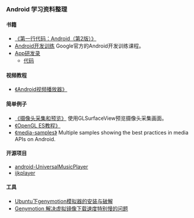 ### Android 学习资料整理

#### 书籍
+ [《第一行代码：Android（第2版）》](https://book.douban.com/subject/26915433/)
+ [Android开发训练](http://www.android-doc.com/training/index.html) Google官方的Android开发训练课程。
+ [App研发录](https://book.douban.com/subject/26649050/) 
    + [代码](./AppProgrammingSource/) 

#### 视频教程
+ [《Android视频播放器》](http://www.imooc.com/learn/788)


#### 简单例子
+ [《摄像头采集和预览》](https://github.com/feixiao/FboCamera.gi) 使用GLSurfaceView预览摄像头采集画面。
+ [《OpenGL ES教程》](https://github.com/feixiao/NDK_OpenGLES_3_0)
+ [《media-samples》](https://github.com/feixiao/media-samples)  Multiple samples showing the best practices in media APIs on Android.



#### 开源项目
+ [android-UniversalMusicPlayer](https://github.com/googlesamples/android-UniversalMusicPlayer)
+ [ijkplayer](https://github.com/feixiao/ijkplayer)


#### 工具
+ [Ubuntu下genymotion模拟器的安装与破解](http://www.jianshu.com/p/67b4e71380d1)
+ [Genymotion 解决虚拟镜像下载速度特别慢的问题](http://blog.csdn.net/qing666888/article/details/51622762)
